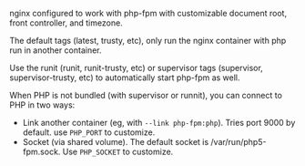 nginx configured to work with php-fpm with customizable document root, front controller, and timezone.

The default tags (latest, trusty, etc), only run the nginx container with php run in another container.

Use the runit (runit, runit-trusty, etc) or supervisor tags (supervisor, supervisor-trusty, etc) to 
automatically start php-fpm as well.

When PHP is not bundled (with supervisor or runnit), you can connect to PHP in two ways:

 * Link another container (eg, with `--link php-fpm:php`). Tries port 9000 by default. use `PHP_PORT`
   to customize.
 * Socket (via shared volume). The default socket is /var/run/php5-fpm.sock. Use `PHP_SOCKET` to customize.

